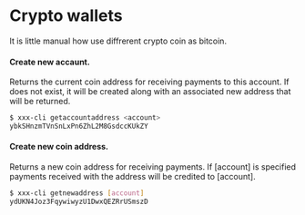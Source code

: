 # Crypto wallets

It is little manual how use diffrerent crypto coin as bitcoin.

#### Create new accaunt.

Returns the current coin address for receiving payments to this account. If <account> does not exist, it will be created along with an associated new address that will be returned.

```sh
$ xxx-cli getaccountaddress <account>
ybkSHnzmTVnSnLxPn6ZhL2M8GsdccKUkZY
```

#### Create new coin address.
Returns a new coin address for receiving payments. If [account] is specified payments received with the address will be credited to [account].

```sh
$ xxx-cli getnewaddress [account]
ydUKN4Joz3FqywiwyzU1DwxQEZRrUSmszD
```